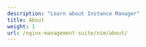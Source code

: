 ```yaml
---
description: "Learn about Instance Manager"
title: About
weight: 1
url: /nginx-management-suite/nim/about/
---
```



